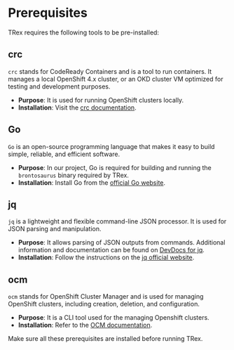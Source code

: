 # Prerequisites

TRex requires the following tools to be pre-installed:

## crc

`crc` stands for CodeReady Containers and is a tool to run containers. It manages a local OpenShift 4.x cluster, or an OKD cluster VM optimized for testing and development purposes.

- **Purpose**: It is used for running OpenShift clusters locally.
- **Installation**: Visit the [crc documentation](https://crc.dev/crc/).

## Go

`Go` is an open-source programming language that makes it easy to build simple, reliable, and efficient software.

- **Purpose**: In our project, Go is required for building and running the `brontosaurus` binary required by TRex.
- **Installation**: Install Go from the [official Go website](https://golang.org/dl/).

## jq

`jq` is a lightweight and flexible command-line JSON processor. It is used for JSON parsing and manipulation.

- **Purpose**: It allows parsing of JSON outputs from commands. Additional information and documentation can be found on [DevDocs for jq](https://devdocs.io/jq/).
- **Installation**: Follow the instructions on the [jq official website](https://jqlang.github.io/jq/).

## ocm

`ocm` stands for OpenShift Cluster Manager and is used for managing OpenShift clusters, including creation, deletion, and configuration.

- **Purpose**: It is a CLI tool used for the managing Openshift clusters.
- **Installation**: Refer to the [OCM documentation](https://github.com/openshift-online/ocm-cli).


Make sure all these prerequisites are installed before running TRex.